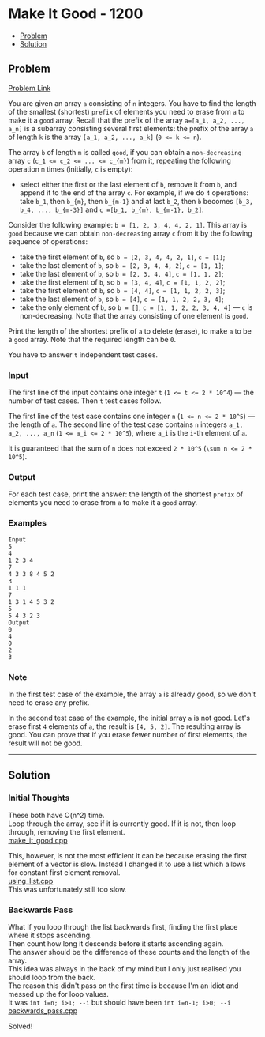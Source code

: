 # Make It Good - 1200
- [Problem](#problem)
- [Solution](#solution)

## Problem
[Problem Link](https://codeforces.com/problemset/problem/1385/C)  

You are given an array `a` consisting of `n` integers. You have to find the length of the smallest (shortest) `prefix` of elements you need to erase from `a` to make it a `good` array. Recall that the prefix of the array `a=[a_1, a_2, ..., a_n]` is a subarray consisting several first elements: the prefix of the array `a` of length `k` is the array `[a_1, a_2, ..., a_k]` (`0 <= k <= n`).  

The array `b` of length `m` is called `good`, if you can obtain a `non-decreasing` array `c` (`c_1 <= c_2 <= ... <= c_{m}`) from it, repeating the following operation `m` times (initially, `c` is empty):  

- select either the first or the last element of `b`, remove it from `b`, and append it to the end of the array `c`. 
For example, if we do `4` operations: take `b_1`, then `b_{m}`, then `b_{m-1}` and at last `b_2`, then `b` becomes `[b_3, b_4, ..., b_{m-3}]` and `c =[b_1, b_{m}, b_{m-1}, b_2]`.  

Consider the following example: `b = [1, 2, 3, 4, 4, 2, 1]`. This array is `good` because we can obtain `non-decreasing` array `c` from it by the following sequence of operations:  

- take the first element of `b`, so `b = [2, 3, 4, 4, 2, 1]`, `c = [1]`; 
- take the last element of `b`, so `b = [2, 3, 4, 4, 2]`, `c = [1, 1]`; 
- take the last element of `b`, so `b = [2, 3, 4, 4]`, `c = [1, 1, 2]`; 
- take the first element of `b`, so `b = [3, 4, 4]`, `c = [1, 1, 2, 2]`; 
- take the first element of `b`, so `b = [4, 4]`, `c = [1, 1, 2, 2, 3]`; 
- take the last element of `b`, so `b = [4]`, `c = [1, 1, 2, 2, 3, 4]`; 
- take the only element of `b`, so `b = []`, `c = [1, 1, 2, 2, 3, 4, 4]` — `c` is non-decreasing. 
Note that the array consisting of one element is `good`.  

Print the length of the shortest prefix of `a` to delete (erase), to make `a` to be a `good` array. Note that the required length can be `0`.  

You have to answer `t` independent test cases.  
  
### Input
The first line of the input contains one integer `t` (`1 <= t <= 2 * 10^4`) — the number of test cases. Then `t` test cases follow.  

The first line of the test case contains one integer `n` (`1 <= n <= 2 * 10^5`) — the length of `a`. The second line of the test case contains `n` integers `a_1, a_2, ..., a_n` (`1 <= a_i <= 2 * 10^5`), where `a_i` is the `i`-th element of `a`.  

It is guaranteed that the sum of `n` does not exceed `2 * 10^5` (`\sum n <= 2 * 10^5`).  
  
### Output
For each test case, print the answer: the length of the shortest `prefix` of elements you need to erase from `a` to make it a `good` array.

### Examples
```
Input
5
4
1 2 3 4
7
4 3 3 8 4 5 2
3
1 1 1
7
1 3 1 4 5 3 2
5
5 4 3 2 3
Output
0
4
0
2
3
```

### Note
In the first test case of the example, the array `a` is already good, so we don't need to erase any prefix.  

In the second test case of the example, the initial array `a` is not good. Let's erase first `4` elements of `a`, the result is `[4, 5, 2]`. The resulting array is good. You can prove that if you erase fewer number of first elements, the result will not be good.

-----
## Solution

### Initial Thoughts
These both have O(n^2) time.  
Loop through the array, see if it is currently good. If it is not, then loop through, removing the first element.  
[make_it_good.cpp](solution/make_it_good.cpp)  

This, however, is not the most efficient it can be because erasing the first element of a vector is slow. Instead I changed it to use a list which allows for constant first element removal.  
[using_list.cpp](solution/using_list.cpp)  
This was unfortunately still too slow.  

### Backwards Pass
What if you loop through the list backwards first, finding the first place where it stops ascending.  
Then count how long it descends before it starts ascending again.  
The answer should be the difference of these counts and the length of the array.  
This idea was always in the back of my mind but I only just realised you should loop from the back.  
The reason this didn't pass on the first time is because I'm an idiot and messed up the for loop values.  
It was `int i=n; i>1; --i` but should have been `int i=n-1; i>0; --i`  
[backwards_pass.cpp](solution/backwards_pass.cpp)  


Solved!